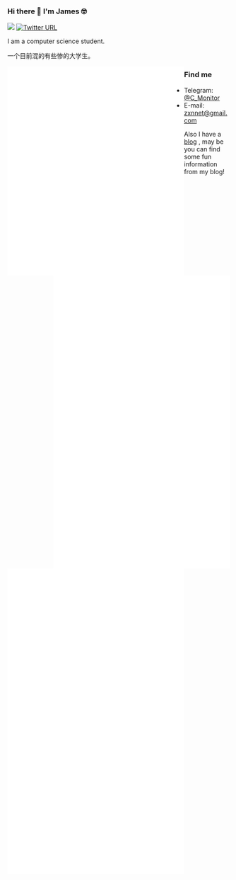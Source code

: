 ### Hi there 👋 I'm James 🤓 
![](https://img.shields.io/badge/Hey!-friend～-green) [![Twitter URL](https://img.shields.io/twitter/url?style=social&url=https%3A%2F%2Ftwitter.com%2FViewvZxn)](https://twitter.com/ViewvZxn)  

I am a computer science student.   

一个目前混的有些惨的大学生。  

<img alt="m" align="left" width="400px" src="https://github.com/viewv/viewv/blob/master/metrics.plugin.music.svg">
<img alt="m" align="right" width="400px" src="https://github.com/viewv/viewv/blob/master/metrics.plugin.activity.svg">
<img alt="m" align="right" width="400px" src="https://github.com/viewv/viewv/blob/master/metrics.plugin.isocalendar.fullyear.svg">
<img alt="m" align="right" width="400px" src="https://github.com/viewv/viewv/blob/master/metrics.plugin.stars.svg">  
<img alt="m" align="left" width="400px" src="https://github.com/viewv/viewv/blob/master/metrics.plugin.followup.svg">
<img alt="m" align="left" width="400px" src="https://github.com/viewv/viewv/blob/master/metrics.additional.svg">


### Find me

- Telegram: [@C_Monitor](https://t.me/C_Monitor)
- E-mail: zxnnet@gmail.com


Also I have a [blog](https://tech.viewv.top) , may be you can find some fun information from my blog!
